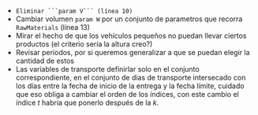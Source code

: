 - `` Eliminar ```param V``` (línea 10) ``
- Cambiar volumen ```param W``` por un conjunto de parametros que recorra ```RawMaterials``` (línea 13)
- Mirar el hecho de que los vehículos pequeños no puedan llevar ciertos productos (el criterio sería la altura creo?)
- Revisar periodos, por si queremos generalizar a que se puedan elegir la cantidad de estos
- Las variables de transporte definirlar solo en el conjunto correspondiente, en el conjunto de dias de transporte intersecado con los días entre la fecha de inicio de la entrega y la fecha límite, cuidado que eso obliga a cambiar el orden de los índices, con este cambio el índice $t$ habría que ponerlo después de la $k$.
